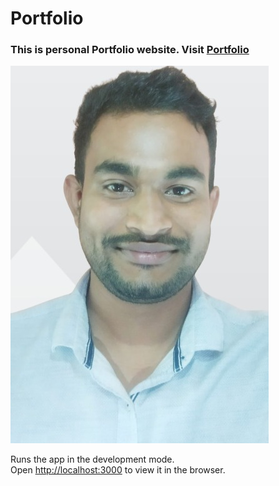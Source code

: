 # Portfolio

### This is personal Portfolio website. Visit [Portfolio]( https://ssmohanty153-portfolio.netlify.app)

![](/src/assets/subhransu_photo.jpg)

Runs the app in the development mode.\
Open [http://localhost:3000](http://localhost:3000) to view it in the browser.
